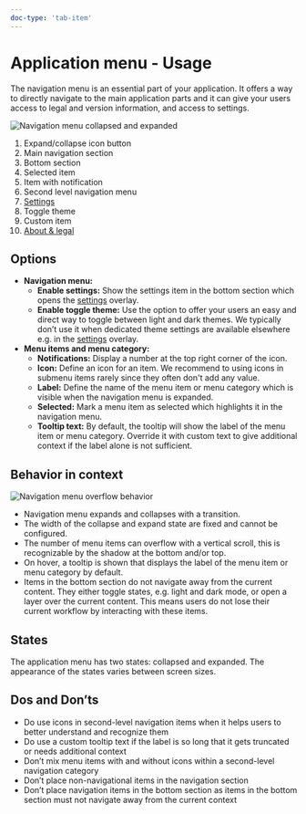 ```yaml
---
doc-type: 'tab-item'
---
```

# Application menu - Usage

The navigation menu is an essential part of your application. It offers a way to directly navigate to the main application parts and it can give your users access to legal and version information, and access to settings.

![Navigation menu collapsed and expanded](https://www.figma.com/design/wEptRgAezDU1z80Cn3eZ0o/iX-Documentation-illustrations?node-id=990-122297&t=ePzRHLjXBksLOgto-4)

1. Expand/collapse icon button
2. Main navigation section
3. Bottom section
4. Selected item
5. Item with notification
6. Second level navigation menu
7. [Settings](../settings)
8. Toggle theme
9. Custom item
10. [About & legal](../about-and-legal)

## Options

- **Navigation menu:**
	- **Enable settings:** Show the settings item in the bottom section which opens the [settings](../settings) overlay.
	- **Enable toggle theme:** Use the option to offer your users an easy and direct way to toggle between light and dark themes. We typically don’t use it when dedicated theme settings are available elsewhere e.g. in the [settings](../settings) overlay.
- **Menu items and menu category:**
	- **Notifications:** Display a number at the top right corner of the icon.
	- **Icon:** Define an icon for an item. We recommend to using icons in submenu items rarely since they often don't add any value.
	- **Label:** Define the name of the menu item or menu category which is visible when the navigation menu is expanded.
	- **Selected:** Mark a menu item as selected which highlights it in the navigation menu.
	- **Tooltip text:** By default, the tooltip will show the label of the menu item or menu category. Override it with custom text to give additional context if the label alone is not sufficient.
## Behavior in context

![Navigation menu overflow behavior](https://www.figma.com/design/wEptRgAezDU1z80Cn3eZ0o/iX-Pattern-Illustrations?type=design&node-id=1013-68267&mode=design&t=RG8M7S3eIKxiDqv5-11)

- Navigation menu expands and collapses with a transition.
- The width of the collapse and expand state are fixed and cannot be configured.
- The number of menu items can overflow with a vertical scroll, this is recognizable by the shadow at the bottom and/or top.
- On hover, a tooltip is shown that displays the label of the menu item or menu category by default.
- Items in the bottom section do not navigate away from the current content. They either toggle states, e.g. light and dark mode, or open a layer over the current content. This means users do not lose their current workflow by interacting with these items.

## States
The application menu has two states: collapsed and expanded. The appearance of the states varies between screen sizes.
## Dos and Don’ts

- Do use icons in second-level navigation items when it helps users to better understand and recognize them
- Do use a custom tooltip text if the label is so long that it gets truncated or needs additional context
- Don’t mix menu items with and without icons within a second-level navigation category
- Don’t place non-navigational items in the navigation section
- Don’t place navigation items in the bottom section as items in the bottom section must not navigate away from the current context